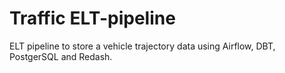 # Traffic ELT-pipeline
 ELT pipeline to store a vehicle trajectory data using Airflow, DBT, PostgerSQL and Redash.
